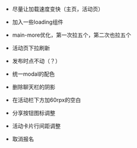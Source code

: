 - 尽量让加载速度变快（主页，活动页）
- 加入一些loading组件
- main-more优化，第一次拉五个，第二次也拉五个
- 活动页下拉刷新 
- 发布时点不动（？）
- 统一modal的配色
- 删除聊天栏的阴影
- 在活动栏下方加60rpx的空白 
- 分享按钮图标调整
- 活动卡片行间距调整



- 取消报名

